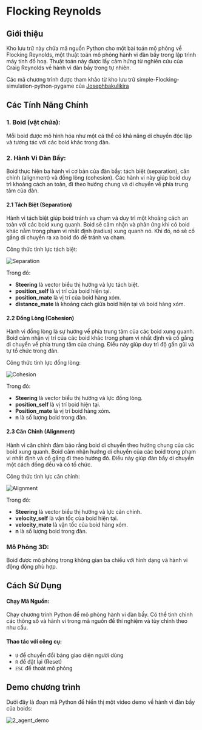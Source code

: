 # Flocking Reynolds

## Giới thiệu

Kho lưu trữ này chứa mã nguồn Python cho một bài toán mô phỏng về Flocking Reynolds, một thuật toán mô phỏng hành vi đàn bầy trong lập trình máy tính đồ hoạ. Thuật toán này được lấy cảm hứng từ nghiên cứu của Craig Reynolds về hành vi đàn bầy trong tự nhiên.

Các mã chương trình được tham khảo từ kho lưu trữ simple-Flocking-simulation-python-pygame của [Josephbakulikira](https://github.com/Josephbakulikira)

## Các Tính Năng Chính

### 1. Boid (vật chứa):
Mỗi boid được mô hình hóa như một cá thể có khả năng di chuyển độc lập và tương tác với các boid khác trong đàn.
  
### 2. Hành Vi Đàn Bầy:
 Boid thực hiện ba hành vi cơ bản của đàn bầy: tách biệt (separation), căn chỉnh (alignment) và đồng lòng (cohesion). Các hành vi này giúp boid duy trì khoảng cách an toàn, đi theo hướng chung và di chuyển về phía trung tâm của đàn.

#### 2.1 Tách Biệt (Separation)

Hành vi tách biệt giúp boid tránh va chạm và duy trì một khoảng cách an toàn với các boid xung quanh. Boid sẽ cảm nhận và phản ứng khi có boid khác nằm trong phạm vi nhất định (radius) xung quanh nó. Khi đó, nó sẽ cố gắng di chuyển ra xa boid đó để tránh va chạm.

Công thức tính lực tách biệt: 

<img src="https://latex.codecogs.com/svg.image?&space;Steering=\frac{\sum_{j}^{}(position_{self}-position_{mate})}{distance_{mate}^2}" title="Separation" />

Trong đó:
 * **Steering** là vector biểu thị hướng và lực tách biệt.
 * **position_self** là vị trí của boid hiện tại.
 * **position_mate** là vị trí của boid hàng xóm.
 * **distance_mate** là khoảng cách giữa boid hiện tại và boid hàng xóm.
 
#### 2.2 Đồng Lòng (Cohesion)

Hành vi đồng lòng là sự hướng về phía trung tâm của các boid xung quanh. Boid cảm nhận vị trí của các boid khác trong phạm vi nhất định và cố gắng di chuyển về phía trung tâm của chúng. Điều này giúp duy trì độ gần gũi và tự tổ chức trong đàn.

Công thức tính lực đồng lòng: 

<img src="https://latex.codecogs.com/svg.image?&space;Steering=\frac{\sum_j&space;position_{mate}}{n}-position_{self}" title="Cohesion" />

Trong đó: 
 * **Steering** là vector biểu thị hướng và lực đồng lòng.
 * **position_self** là vị trí boid hiện tại.
 * **Position_mate** là vị trí boid hàng xóm.
 * **n** là số lượng boid trong đàn.

#### 2.3 Căn Chỉnh (Alignment)

Hành vi căn chỉnh đảm bảo rằng boid di chuyển theo hướng chung của các boid xung quanh. Boid cảm nhận hướng di chuyển của các boid trong phạm vi nhất định và cố gắng đi theo hướng đó. Điều này giúp đàn bầy di chuyển một cách đồng đều và có tổ chức.

Công thức tính lực căn chỉnh: 

<img src="https://latex.codecogs.com/svg.image?&space;Steering=\frac{\sum_j&space;velocity_{mate}}{n}-velocity_{self}" title="Alignment" />

Trong đó:
 * **Steering** là vector biểu thị hướng và lực căn chỉnh.
 * **velocity_self** là vận tốc của boid hiện tại.
 * **velocity_mate** là vận tốc của boid hàng xóm.
 * **n** là số lượng boid trong đàn.

### Mô Phỏng 3D: 
Boid được mô phỏng trong không gian ba chiều với hình dạng và hành vi động động phù hợp.

## Cách Sử Dụng
#### Chạy Mã Nguồn:
Chạy chương trình Python để mô phỏng hành vi đàn bầy. Có thể tinh chỉnh các thông số và hành vi trong mã nguồn để thí nghiệm và tùy chỉnh theo nhu cầu.
#### Thao tác với công cụ:
 * `U` để chuyển đổi bảng giao diện người dùng
 * `R` để đặt lại (Reset)
 * `ESC` để thoát mô phỏng

## Demo chương trình
Dưới đây là đoạn mã Python để hiển thị một video demo về hành vi đàn bầy của boids:

![2_agent_demo](demo\demo.gif)

